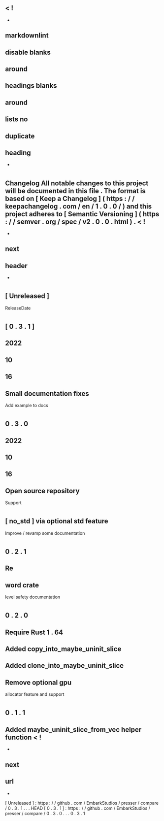 <
!
-
-
markdownlint
-
disable
blanks
-
around
-
headings
blanks
-
around
-
lists
no
-
duplicate
-
heading
-
-
>
#
Changelog
All
notable
changes
to
this
project
will
be
documented
in
this
file
.
The
format
is
based
on
[
Keep
a
Changelog
]
(
https
:
/
/
keepachangelog
.
com
/
en
/
1
.
0
.
0
/
)
and
this
project
adheres
to
[
Semantic
Versioning
]
(
https
:
/
/
semver
.
org
/
spec
/
v2
.
0
.
0
.
html
)
.
<
!
-
-
next
-
header
-
-
>
#
#
[
Unreleased
]
-
ReleaseDate
#
#
[
0
.
3
.
1
]
-
2022
-
10
-
16
-
Small
documentation
fixes
-
Add
example
to
docs
#
#
0
.
3
.
0
-
2022
-
10
-
16
-
Open
source
repository
-
Support
#
[
no_std
]
via
optional
std
feature
-
Improve
/
revamp
some
documentation
#
#
0
.
2
.
1
-
Re
-
word
crate
-
level
safety
documentation
#
#
0
.
2
.
0
-
Require
Rust
1
.
64
-
Added
copy_into_maybe_uninit_slice
-
Added
clone_into_maybe_uninit_slice
-
Remove
optional
gpu
-
allocator
feature
and
support
#
#
0
.
1
.
1
-
Added
maybe_uninit_slice_from_vec
helper
function
<
!
-
-
next
-
url
-
-
>
[
Unreleased
]
:
https
:
/
/
github
.
com
/
EmbarkStudios
/
presser
/
compare
/
0
.
3
.
1
.
.
.
HEAD
[
0
.
3
.
1
]
:
https
:
/
/
github
.
com
/
EmbarkStudios
/
presser
/
compare
/
0
.
3
.
0
.
.
.
0
.
3
.
1
